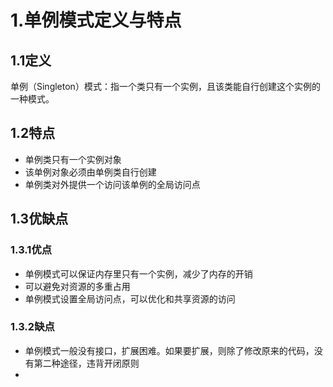 # 1.单例模式定义与特点

## 1.1定义

单例（Singleton）模式：指一个类只有一个实例，且该类能自行创建这个实例的一种模式。

## 1.2特点

- 单例类只有一个实例对象
- 该单例对象必须由单例类自行创建
- 单例类对外提供一个访问该单例的全局访问点

## 1.3优缺点

### 1.3.1优点

- 单例模式可以保证内存里只有一个实例，减少了内存的开销
- 可以避免对资源的多重占用
- 单例模式设置全局访问点，可以优化和共享资源的访问

### 1.3.2缺点

- 单例模式一般没有接口，扩展困难。如果要扩展，则除了修改原来的代码，没有第二种途径，违背开闭原则
- 